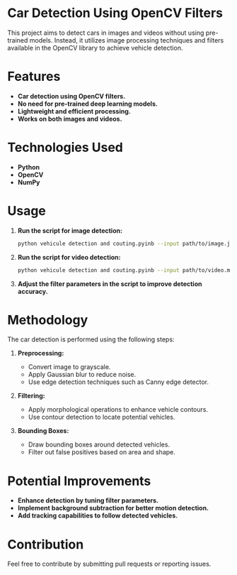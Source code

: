 # Car Detection Using OpenCV Filters

This project aims to detect cars in images and videos without using pre-trained models. Instead, it utilizes image processing techniques and filters available in the OpenCV library to achieve vehicle detection.

# Features

- **Car detection using OpenCV filters.**
- **No need for pre-trained deep learning models.**
- **Lightweight and efficient processing.**
- **Works on both images and videos.**

# Technologies Used

- **Python**
- **OpenCV**
- **NumPy**

# Usage

1. **Run the script for image detection:**
   ```bash
   python vehicule detection and couting.pyinb --input path/to/image.jpg
   ```

2. **Run the script for video detection:**
   ```bash
   python vehicule detection and couting.pyinb --input path/to/video.mp4
   ```

3. **Adjust the filter parameters in the script to improve detection accuracy.**

# Methodology

The car detection is performed using the following steps:

1. **Preprocessing:**
   - Convert image to grayscale.
   - Apply Gaussian blur to reduce noise.
   - Use edge detection techniques such as Canny edge detector.

2. **Filtering:**
   - Apply morphological operations to enhance vehicle contours.
   - Use contour detection to locate potential vehicles.

3. **Bounding Boxes:**
   - Draw bounding boxes around detected vehicles.
   - Filter out false positives based on area and shape.



# Potential Improvements

- **Enhance detection by tuning filter parameters.**
- **Implement background subtraction for better motion detection.**
- **Add tracking capabilities to follow detected vehicles.**

# Contribution

Feel free to contribute by submitting pull requests or reporting issues.


